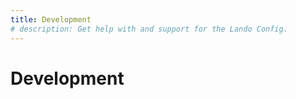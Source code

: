 ```yaml
---
title: Development
# description: Get help with and support for the Lando Config.
---
```


# Development
